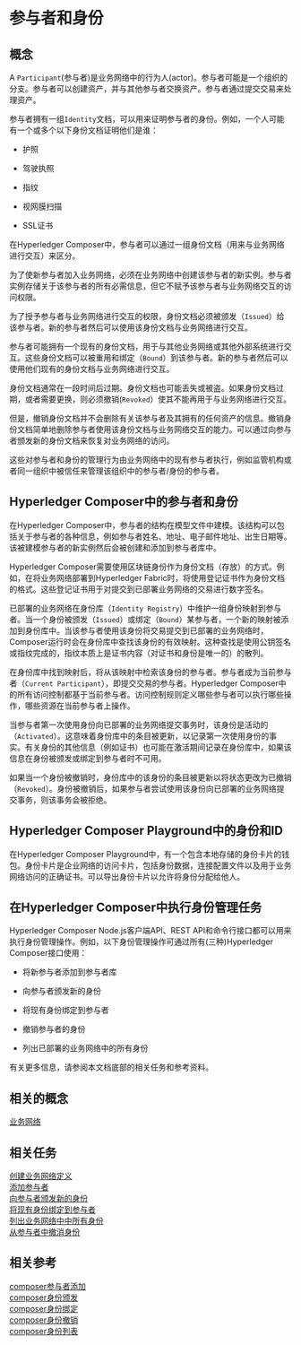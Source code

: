 # 参与者和身份

## 概念

A `Participant`(参与者)是业务网络中的行为人(actor)。参与者可能是一个组织的分支。参与者可以创建资产，并与其他参与者交换资产。参与者通过提交交易来处理资产。

参与者拥有一组`Identity`文档，可以用来证明参与者的身份。例如，一个人可能有一个或多个以下身份文档证明他们是谁：

- 护照

- 驾驶执照

- 指纹

- 视网膜扫描

- SSL证书

在Hyperledger Composer中，参与者可以通过一组身份文档（用来与业务网络进行交互）来区分。

为了使新参与者加入业务网络，必须在业务网络中创建该参与者的新实例。参与者实例存储关于该参与者的所有必需信息，但它不赋予该参与者与业务网络交互的访问权限。

为了授予参与者与业务网络进行交互的权限，身份文档必须被颁发（`Issued`）给该参与者。新的参与者然后可以使用该身份文档与业务网络进行交互。

参与者可能拥有一个现有的身份文档，用于与其他业务网络或其他外部系统进行交互。这些身份文档可以被重用和绑定（`Bound`）到该参与者。新的参与者然后可以使用他们现有的身份文档与业务网络进行交互。

身份文档通常在一段时间后过期。身份文档也可能丢失或被盗。如果身份文档过期，或者需要更换，则必须撤销(`Revoked`）使其不能再用于与业务网络进行交互。

但是，撤销身份文档并不会删除有关该参与者及其拥有的任何资产的信息。撤销身份文档简单地删除参与者使用该身份文档与业务网络交互的能力。可以通过向参与者颁发新的身份文档来恢复对业务网络的访问。

这些对参与者和身份的管理行为由业务网络中的现有参与者执行，例如监管机构或者同一组织中被信任来管理该组织中的参与者/身份的参与者。

## Hyperledger Composer中的参与者和身份

在Hyperledger Composer中，参与者的结构在模型文件中建模。该结构可以包括关于参与者的各种信息，例如参与者姓名、地址、电子邮件地址、出生日期等。该被建模参与者的新实例然后会被创建和添加到参与者库中。

Hyperledger Composer需要使用区块链身份作为身份文档（存放）的方式。例如，在将业务网络部署到Hyperledger Fabric时，将使用登记证书作为身份文档的格式。这些登记证书用于对提交到已部署业务网络的交易进行数字签名。

已部署的业务网络在身份库（`Identity Registry`）中维护一组身份映射到参与者。当一个身份被颁发（`Issued`）或绑定（`Bound`）某参与者，一个新的映射被添加到身份库中。当该参与者使用该身份将交易提交到已部署的业务网络时，Composer运行时会在身份库中查找该身份的有效映射。这种查找是使用公钥签名或指纹完成的，指纹本质上是证书内容（对证书和身份是唯一的）的散列。

在身份库中找到映射后，将从该映射中检索该身份的参与者。参与者成为当前参与者（`Current Participant`），即提交交易的参与者。Hyperledger Composer中的所有访问控制都基于当前参与者。访问控制规则定义哪些参与者可以执行哪些操作，哪些资源在当前参与者上操作。

当参与者第一次使用身份向已部署的业务网络提交事务时，该身份是活动的（`Activated`）。这意味着身份库中的条目被更新，以记录第一次使用身份的事实。有关身份的其他信息（例如证书）也可能在激活期间记录在身份库中，如果该信息在身份被颁发或绑定到参与者时不可用。

如果当一个身份被撤销时，身份库中的该身份的条目被更新以将状态更改为已撤销（`Revoked`）。身份被撤销后，如果参与者尝试使用该身份向已部署的业务网络提交事务，则该事务会被拒绝。

## Hyperledger Composer Playground中的身份和ID

在Hyperledger Composer Playground中，有一个包含本地存储的身份卡片的钱包。身份卡片是企业网络的访问卡片，包括身份数据，连接配置文件以及用于业务网络访问的正确证书。可以导出身份卡片以允许将身份分配给他人。

## 在Hyperledger Composer中执行身份管理任务

Hyperledger Composer Node.js客户端API、REST API和命令行接口都可以用来执行身份管理操作。例如，以下身份管理操作可通过所有(三种)Hyperledger Composer接口使用：

- 将新参与者添加到参与者库

- 向参与者颁发新的身份

- 将现有身份绑定到参与者

- 撤销参与者的身份

- 列出已部署的业务网络中的所有身份

有关更多信息，请参阅本文档底部的相关任务和参考资料。

## 相关的概念

[业务网络](business-network_business-network-index.html)

## 相关任务

[创建业务网络定义](business-network_bnd-create.md)  
[添加参与者](managing_participant-add.md)  
[向参与者颁发新的身份](managing_identity-issue.md)  
[将现有身份绑定到参与者](managing_identity-bind.md)  
[列出业务网络中中所有身份](managing_identity-list.md)  
[从参与者中撤消身份](managing_identity-revoke.md)  

## 相关参考

[composer参与者添加](reference/composer.participant.add.md)  
[composer身份颁发](reference/composer.identity.issue.md)  
[composer身份绑定](reference/composer.identity.bind.md)  
[composer身份撤销](reference/composer.identity.revoke.md)  
[composer身份列表](reference/composer.identity.list.md)  
 
